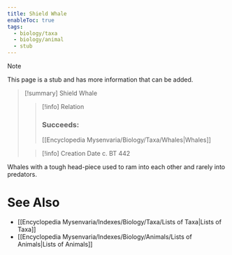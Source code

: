 ```yaml
---
title: Shield Whale
enableToc: true
tags:
  - biology/taxa
  - biology/animal
  - stub
---
```


> [!note]
> This page is a stub and has more information that can be added.

> [!summary] Shield Whale
> > [!info] Relation
> > ### Succeeds:
> > [[Encyclopedia Mysenvaria/Biology/Taxa/Whales|Whales]]
>
> > [!info] Creation Date
> > c. BT 442

Whales with a tough head-piece used to ram into each other and rarely into predators.

# See Also
- [[Encyclopedia Mysenvaria/Indexes/Biology/Taxa/Lists of Taxa|Lists of Taxa]]
- [[Encyclopedia Mysenvaria/Indexes/Biology/Animals/Lists of Animals|Lists of Animals]]
